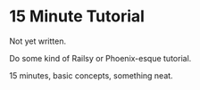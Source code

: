 # 15 Minute Tutorial

Not yet written.

Do some kind of Railsy or Phoenix-esque tutorial.  

15 minutes, basic concepts, something neat.

